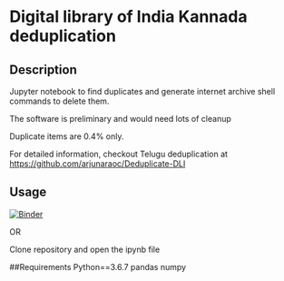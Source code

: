 # Digital library of India Kannada deduplication


## Description
Jupyter notebook  to find duplicates and generate internet archive shell commands to delete them.

The software is preliminary and would need lots of cleanup

Duplicate items are 0.4% only.

For detailed information, checkout Telugu deduplication at
https://github.com/arjunaraoc/Deduplicate-DLI

## Usage

[![Binder](https://mybinder.org/badge_logo.svg)](https://mybinder.org/v2/gh/arjunaraoc/dedup-dli-kan/860ad25)

OR


Clone repository and open the ipynb file


##Requirements
Python==3.6.7
pandas
numpy







